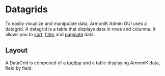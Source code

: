 # Datagrids

To easily visualize and manipulate data, ArmoniK Admin GUI uses a datagrid. A datagrid is a table that displays data in rows and columns.
It allows you to [sort](./4.sorting.md), [filter](./3.filtering.md) and [paginate](./2.pagination.md) data.

## Layout

A DataGrid is composed of a [toolbar](./2.toolbar.md) and a table displaying ArmoniK data, field by field. 
